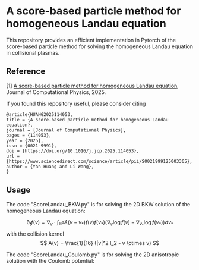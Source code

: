 # A score-based particle method for homogeneous Landau equation

This repository provides an efficient implementation in Pytorch of the score-based particle method for solving the homogeneous Landau equation in collisional plasmas.

## Reference
[1] [A score-based particle method for homogeneous Landau equation](https://doi.org/10.1016/j.jcp.2025.114053), Journal of Computational Physics, 2025. 

If you found this repository useful, please consider citing

```
@article{HUANG2025114053,
title = {A score-based particle method for homogeneous Landau equation},
journal = {Journal of Computational Physics},
pages = {114053},
year = {2025},
issn = {0021-9991},
doi = {https://doi.org/10.1016/j.jcp.2025.114053},
url = {https://www.sciencedirect.com/science/article/pii/S0021999125003365},
author = {Yan Huang and Li Wang},
}
```

## Usage
The code "ScoreLandau_BKW.py" is for solving the 2D BKW solution of the homogeneous Landau equation:

$$
\partial_t f(v) = \nabla_v \cdot \int_{\mathbb{R}^d} A(v-v_* ) f(v) f(v_* ) (\nabla_v \log f(v) - \nabla_{v_* } \log f(v_* ) ) dv_*
$$
with the collision kernel
$$
A(v) = \frac{1}{16} (|v|^2 I_2 - v \otimes v)
$$

The code "ScoreLandau_Coulomb.py" is for solving the 2D anisotropic solution with the Coulomb potential:
